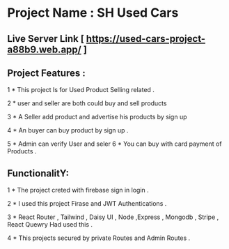 # Project Name : SH Used Cars 

## Live Server Link [ https://used-cars-project-a88b9.web.app/ ]

## Project Features :

1 * This project Is for Used Product Selling related .

2 *  user and seller are both could buy and sell products 

3 *   A Seller add product and advertise his products by sign up

4  *  An buyer can buy product by sign up .

5  *  Admin can verify User and  seler 
6 *  You can buy with card payment  of Products .


## FunctionalitY: 

1 *  The project creted with firebase sign in  login . 

2 *   I used this project Firase and JWT Authentications .

3 *   React Router , Tailwind ,  Daisy UI ,  Node ,Express , Mongodb , Stripe , React Quewry Had used this .

4 *  This projects secured by private Routes and Admin Routes .

